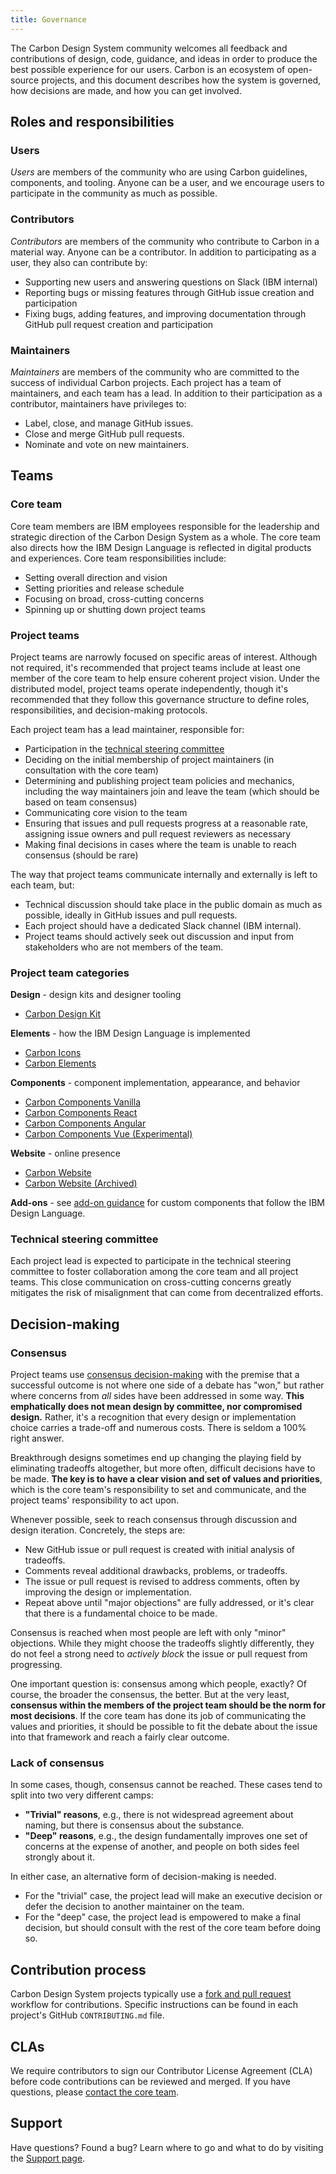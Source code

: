```yaml
---
title: Governance
---
```


The Carbon Design System community welcomes all feedback and contributions of design, code, guidance, and ideas in order to produce the best possible experience for our users. Carbon is an ecosystem of open-source projects, and this document describes how the system is governed, how decisions are made, and how you can get involved.

## Roles and responsibilities

### Users

_Users_ are members of the community who are using Carbon guidelines, components, and tooling. Anyone can be a user, and we encourage users to participate in the community as much as possible.

### Contributors

_Contributors_ are members of the community who contribute to Carbon in a material way. Anyone can be a contributor. In addition to participating as a user, they also can contribute by:

- Supporting new users and answering questions on Slack (IBM internal)
- Reporting bugs or missing features through GitHub issue creation and participation
- Fixing bugs, adding features, and improving documentation through GitHub pull request creation and participation

### Maintainers

_Maintainers_ are members of the community who are committed to the success of individual Carbon projects. Each project has a team of maintainers, and each team has a lead. In addition to their participation as a contributor, maintainers have privileges to:

- Label, close, and manage GitHub issues.
- Close and merge GitHub pull requests.
- Nominate and vote on new maintainers.

## Teams

### Core team

Core team members are IBM employees responsible for the leadership and strategic direction of the Carbon Design System as a whole. The core team also directs how the IBM Design Language is reflected in digital products and experiences. Core team responsibilities include:

- Setting overall direction and vision
- Setting priorities and release schedule
- Focusing on broad, cross-cutting concerns
- Spinning up or shutting down project teams

### Project teams

Project teams are narrowly focused on specific areas of interest. Although not required, it's recommended that project teams include at least one member of the core team to help ensure coherent project vision. Under the distributed model, project teams operate independently, though it's recommended that they follow this governance structure to define roles, responsibilities, and decision-making protocols.

Each project team has a lead maintainer, responsible for:

- Participation in the [technical steering committee](#technical-steering-committee)
- Deciding on the initial membership of project maintainers (in consultation with the core team)
- Determining and publishing project team policies and mechanics, including the way maintainers join and leave the team (which should be based on team consensus)
- Communicating core vision to the team
- Ensuring that issues and pull requests progress at a reasonable rate, assigning issue owners and pull request reviewers as necessary
- Making final decisions in cases where the team is unable to reach consensus (should be rare)

The way that project teams communicate internally and externally is left to each team, but:

- Technical discussion should take place in the public domain as much as possible, ideally in GitHub issues and pull requests.
- Each project should have a dedicated Slack channel (IBM internal).
- Project teams should actively seek out discussion and input from stakeholders who are not members of the team.

### Project team categories

**Design** - design kits and designer tooling

- [Carbon Design Kit](https://github.com/IBM/carbon-design-kit)

**Elements** - how the IBM Design Language is implemented

- [Carbon Icons](https://github.com/IBM/carbon-icons)
- [Carbon Elements](https://github.com/IBM/carbon-elements)

**Components** - component implementation, appearance, and behavior

<!-- Remove comment in v11 -->
<!-- - [Carbon Spec and Styles](https://github.com/carbon-design-system/carbon-spec) -->
- [Carbon Components Vanilla](https://github.com/IBM/carbon-components)
- [Carbon Components React](carbon-components-react)
- [Carbon Components Angular](https://github.com/IBM/carbon-components-angular)
- [Carbon Components Vue (Experimental)](https://github.com/carbon-design-system/carbon-components-vue)

**Website** - online presence

- [Carbon Website](https://github.com/carbon-design-system/carbon-website)
- [Carbon Website (Archived)](https://github.com/IBM/design-system-website)

**Add-ons** - see [add-on guidance](/contributing/add-ons) for custom components that follow the IBM Design Language.

### Technical steering committee

Each project lead is expected to participate in the technical steering committee to foster collaboration among the core team and all project teams. This close communication on cross-cutting concerns greatly mitigates the risk of misalignment that can come from decentralized efforts.

## Decision-making

### Consensus

Project teams use [consensus decision-making](http://en.wikipedia.org/wiki/Consensus_decision-making) with the premise that a successful outcome is not where one side of a debate has "won," but rather where concerns from _all_ sides have been addressed in some way. **This emphatically does not mean design by committee, nor compromised design.** Rather, it's a recognition that every design or implementation choice carries a trade-off and numerous costs. There is seldom a 100% right answer.

Breakthrough designs sometimes end up changing the playing field by eliminating tradeoffs altogether, but more often, difficult decisions have to be made. **The key is to have a clear vision and set of values and priorities**, which is the core team's responsibility to set and communicate, and the project teams' responsibility to act upon.

Whenever possible, seek to reach consensus through discussion and design iteration. Concretely, the steps are:

- New GitHub issue or pull request is created with initial analysis of tradeoffs.
- Comments reveal additional drawbacks, problems, or tradeoffs.
- The issue or pull request is revised to address comments, often by improving the design or implementation.
- Repeat above until "major objections" are fully addressed, or it's clear that there is a fundamental choice to be made.

Consensus is reached when most people are left with only "minor" objections. While they might choose the tradeoffs slightly differently, they do not feel a strong need to _actively block_ the issue or pull request from progressing.

One important question is: consensus among which people, exactly? Of course, the broader the consensus, the better. But at the very least, **consensus within the members of the project team should be the norm for most decisions**. If the core team has done its job of communicating the values and priorities, it should be possible to fit the debate about the issue into that framework and reach a fairly clear outcome.

### Lack of consensus

In some cases, though, consensus cannot be reached. These cases tend to split into two very different camps:

- **"Trivial" reasons**, e.g., there is not widespread agreement about naming, but there is consensus about the substance.
- **"Deep" reasons**, e.g., the design fundamentally improves one set of concerns at the expense of another, and people on both sides feel strongly about it.

In either case, an alternative form of decision-making is needed.

- For the "trivial" case, the project lead will make an executive decision or defer the decision to another maintainer on the team.
- For the "deep" case, the project lead is empowered to make a final decision, but should consult with the rest of the core team before doing so.

## Contribution process

Carbon Design System projects typically use a [fork and pull request](https://guides.github.com/activities/forking/) workflow for contributions. Specific instructions can be found in each project's GitHub `CONTRIBUTING.md` file.

## CLAs

We require contributors to sign our Contributor License Agreement (CLA) before code contributions can be reviewed and merged. If you have questions, please [contact the core team](/help/support#email).

## Support

Have questions? Found a bug? Learn where to go and what to do by visiting the [Support page](/help/support).
